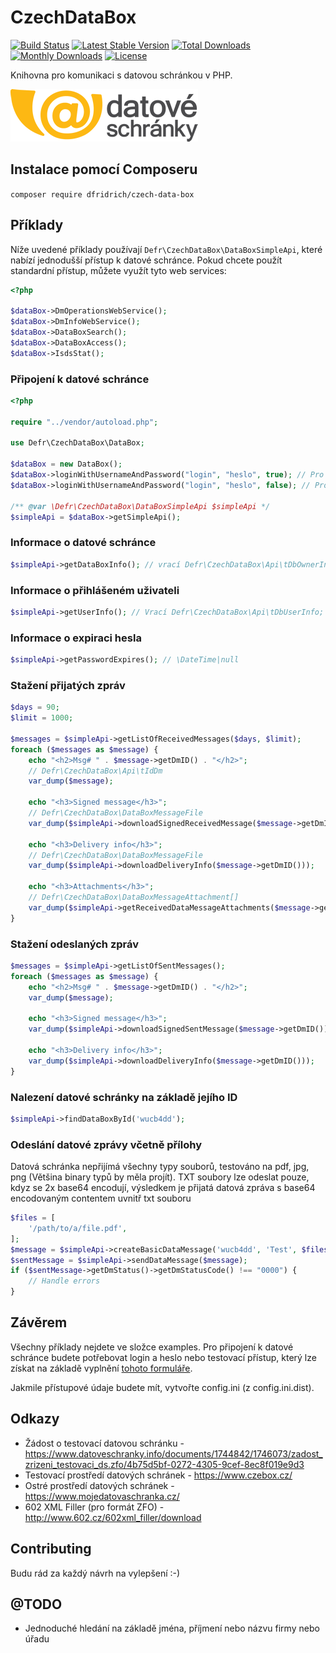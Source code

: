 # CzechDataBox

[![Build Status](https://travis-ci.org/dfridrich/CzechDataBox.svg)](https://travis-ci.org/dfridrich/CzechDataBox)
[![Latest Stable Version](https://poser.pugx.org/dfridrich/czech-data-box/v/stable)](https://packagist.org/packages/dfridrich/czech-data-box) 
[![Total Downloads](https://poser.pugx.org/dfridrich/czech-data-box/downloads)](https://packagist.org/packages/dfridrich/czech-data-box)
[![Monthly Downloads](https://poser.pugx.org/dfridrich/czech-data-box/d/monthly)](https://packagist.org/packages/dfridrich/czech-data-box)
[![License](https://poser.pugx.org/dfridrich/czech-data-box/license)](https://packagist.org/packages/dfridrich/czech-data-box)


Knihovna pro komunikaci s datovou schránkou v PHP.

![Logo datových schránek](Resources/logo.png)

## Instalace pomocí Composeru

`composer require dfridrich/czech-data-box`

## Příklady

Níže uvedené příklady používají `Defr\CzechDataBox\DataBoxSimpleApi`, které nabízí jednodušší přístup k datové schránce. Pokud chcete použít standardní přístup, můžete využít tyto web services:

```php
<?php

$dataBox->DmOperationsWebService();
$dataBox->DmInfoWebService();
$dataBox->DataBoxSearch();
$dataBox->DataBoxAccess();
$dataBox->IsdsStat();
```

### Připojení k datové schránce

```php
<?php

require "../vendor/autoload.php";

use Defr\CzechDataBox\DataBox;

$dataBox = new DataBox();
$dataBox->loginWithUsernameAndPassword("login", "heslo", true); // Pro ostrou verzi
$dataBox->loginWithUsernameAndPassword("login", "heslo", false); // Pro verzi s testovacím přístupem

/** @var \Defr\CzechDataBox\DataBoxSimpleApi $simpleApi */
$simpleApi = $dataBox->getSimpleApi();
```

### Informace o datové schránce

```php
$simpleApi->getDataBoxInfo(); // vrací Defr\CzechDataBox\Api\tDbOwnerInfo
```

### Informace o přihlášeném uživateli

```php
$simpleApi->getUserInfo(); // Vrací Defr\CzechDataBox\Api\tDbUserInfo;
```

### Informace o expiraci hesla

```php
$simpleApi->getPasswordExpires(); // \DateTime|null
```

### Stažení přijatých zpráv

```php
$days = 90;
$limit = 1000;

$messages = $simpleApi->getListOfReceivedMessages($days, $limit);
foreach ($messages as $message) {
    echo "<h2>Msg# " . $message->getDmID() . "</h2>";
    // Defr\CzechDataBox\Api\tIdDm
    var_dump($message);
    
    echo "<h3>Signed message</h3>";
    // Defr\CzechDataBox\DataBoxMessageFile
    var_dump($simpleApi->downloadSignedReceivedMessage($message->getDmID()));
    
    echo "<h3>Delivery info</h3>";
    // Defr\CzechDataBox\DataBoxMessageFile
    var_dump($simpleApi->downloadDeliveryInfo($message->getDmID()));
    
    echo "<h3>Attachments</h3>";
    // Defr\CzechDataBox\DataBoxMessageAttachment[]
    var_dump($simpleApi->getReceivedDataMessageAttachments($message->getDmID()));
}
```

### Stažení odeslaných zpráv

```php
$messages = $simpleApi->getListOfSentMessages();
foreach ($messages as $message) {
    echo "<h2>Msg# " . $message->getDmID() . "</h2>";
    var_dump($message);

    echo "<h3>Signed message</h3>";
    var_dump($simpleApi->downloadSignedSentMessage($message->getDmID()));

    echo "<h3>Delivery info</h3>";
    var_dump($simpleApi->downloadDeliveryInfo($message->getDmID()));
}

```

### Nalezení datové schránky na základě jejího ID

```php
$simpleApi->findDataBoxById('wucb4dd');
```


### Odeslání datové zprávy včetně přílohy

Datová schránka nepřijímá všechny typy souborů, testováno na pdf, jpg, png (Většina binary typů by měla projít).
TXT soubory lze odeslat pouze, kdyz se 2x base64 encodují, výsledkem je přijatá datová zpráva s base64 encodovaným contentem uvnitř txt souboru

```php
$files = [
    '/path/to/a/file.pdf',
];
$message = $simpleApi->createBasicDataMessage('wucb4dd', 'Test', $files);
$sentMessage = $simpleApi->sendDataMessage($message);
if ($sentMessage->getDmStatus()->getDmStatusCode() !== "0000") {
    // Handle errors
}
```

## Závěrem

Všechny příklady nejdete ve složce examples. Pro připojení k datové schránce budete potřebovat login a heslo nebo testovací přístup, který lze získat na základě vyplnění [tohoto formuláře](https://www.datoveschranky.info/documents/1744842/1746073/zadost_zrizeni_testovaci_ds.zfo/4b75d5bf-0272-4305-9cef-8ec8f019e9d3).

Jakmile přístupové údaje budete mít, vytvořte config.ini (z config.ini.dist).

## Odkazy

- Žádost o testovací datovou schránku - https://www.datoveschranky.info/documents/1744842/1746073/zadost_zrizeni_testovaci_ds.zfo/4b75d5bf-0272-4305-9cef-8ec8f019e9d3
- Testovací prostředí datových schránek - https://www.czebox.cz/
- Ostré prostředí datových schránek - https://www.mojedatovaschranka.cz/
- 602 XML Filler (pro formát ZFO) - http://www.602.cz/602xml_filler/download

## Contributing

Budu rád za každý návrh na vylepšení :-)

## @TODO

- Jednoduché hledání na základě jména, příjmení nebo názvu firmy nebo úřadu
